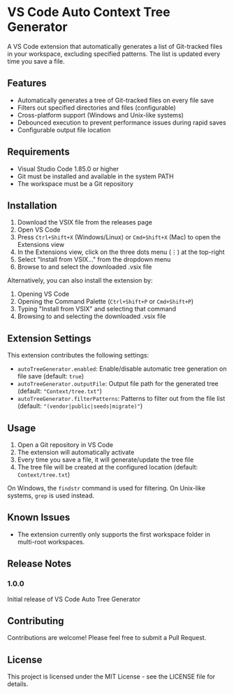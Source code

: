 # VS Code Auto Context Tree Generator

A VS Code extension that automatically generates a list of Git-tracked files in your workspace, excluding specified patterns. The list is updated every time you save a file.

## Features

- Automatically generates a tree of Git-tracked files on every file save
- Filters out specified directories and files (configurable)
- Cross-platform support (Windows and Unix-like systems)
- Debounced execution to prevent performance issues during rapid saves
- Configurable output file location

## Requirements

- Visual Studio Code 1.85.0 or higher
- Git must be installed and available in the system PATH
- The workspace must be a Git repository

## Installation

1. Download the VSIX file from the releases page
2. Open VS Code
3. Press `Ctrl+Shift+X` (Windows/Linux) or `Cmd+Shift+X` (Mac) to open the Extensions view
4. In the Extensions view, click on the three dots menu (⋮) at the top-right
5. Select "Install from VSIX..." from the dropdown menu
6. Browse to and select the downloaded .vsix file

Alternatively, you can also install the extension by:
1. Opening VS Code
2. Opening the Command Palette (`Ctrl+Shift+P` or `Cmd+Shift+P`)
3. Typing "Install from VSIX" and selecting that command
4. Browsing to and selecting the downloaded .vsix file

## Extension Settings

This extension contributes the following settings:

* `autoTreeGenerator.enabled`: Enable/disable automatic tree generation on file save (default: `true`)
* `autoTreeGenerator.outputFile`: Output file path for the generated tree (default: `"Context/tree.txt"`)
* `autoTreeGenerator.filterPatterns`: Patterns to filter out from the file list (default: `"(vendor|public|seeds|migrate)"`)

## Usage

1. Open a Git repository in VS Code
2. The extension will automatically activate
3. Every time you save a file, it will generate/update the tree file
4. The tree file will be created at the configured location (default: `Context/tree.txt`)

On Windows, the `findstr` command is used for filtering. On Unix-like systems, `grep` is used instead.

## Known Issues

- The extension currently only supports the first workspace folder in multi-root workspaces.

## Release Notes

### 1.0.0

Initial release of VS Code Auto Tree Generator

## Contributing

Contributions are welcome! Please feel free to submit a Pull Request.

## License

This project is licensed under the MIT License - see the LICENSE file for details. 